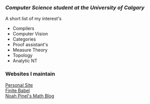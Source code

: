 ### ***Computer Science student at the University of Calgary*** 

A short list of my interest's 
* Compilers
* Computer Vision
* Categories
* Proof assistant's
* Measure Theory
* Topology
* Analytic NT


### Websites I maintain
[Personal Site](http://noah.binaryfox.ca/)\
[Finite Babel](https://noahpinel.github.io/FiniteBabel/)\
[Noah Pinel's Math Blog](https://noahpinel.github.io/NoahPinelsMathBlog/index.html)
